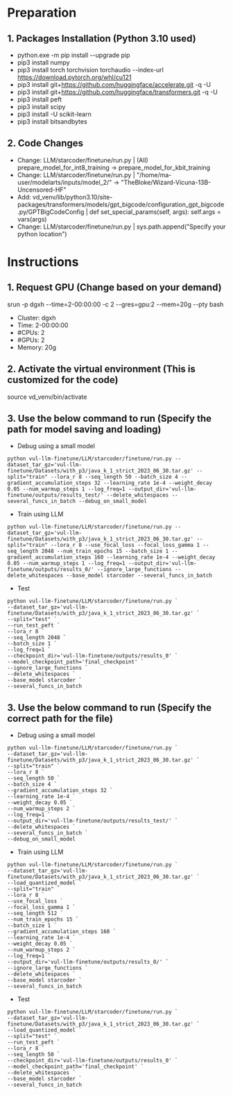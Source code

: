 # Preparation
## **1. Packages Installation (Python 3.10 used)**
 - python.exe -m pip install --upgrade pip
 - pip3 install numpy
 - pip3 install torch torchvision torchaudio --index-url https://download.pytorch.org/whl/cu121
 - pip3 install git+https://github.com/huggingface/accelerate.git -q -U
 - pip3 install git+https://github.com/huggingface/transformers.git -q -U
 - pip3 install peft
 - pip3 install scipy
 - pip3 install -U scikit-learn
 - pip3 install bitsandbytes

## **2. Code Changes**
 - Change: LLM/starcoder/finetune/run.py | (All) prepare_model_for_int8_training -> prepare_model_for_kbit_training
 - Change: LLM/starcoder/finetune/run.py | "/home/ma-user/modelarts/inputs/model_2/" -> "TheBloke/Wizard-Vicuna-13B-Uncensored-HF"
 - Add: vd_venv/lib/python3.10/site-packages/transformers/models/gpt_bigcode/configuration_gpt_bigcode.py/GPTBigCodeConfig | def set_special_params(self, args): self.args = vars(args)
 - Change: LLM/starcoder/finetune/run.py | sys.path.append("Specify your python location")

# Instructions
## **1. Request GPU (Change based on your demand)**
srun -p dgxh --time=2-00:00:00 -c 2 --gres=gpu:2 --mem=20g --pty bash
 - Cluster: dgxh
 - Time: 2-00:00:00
 - #CPUs: 2
 - #GPUs: 2
 - Memory: 20g

## **2. Activate the virtual environment (This is customized for the code)**
source vd_venv/bin/activate

## **3. Use the below command to run (Specify the path for model saving and loading)**
 - Debug using a small model
```
python vul-llm-finetune/LLM/starcoder/finetune/run.py --dataset_tar_gz='vul-llm-finetune/Datasets/with_p3/java_k_1_strict_2023_06_30.tar.gz' --split="train" --lora_r 8 --seq_length 50 --batch_size 4 --gradient_accumulation_steps 32 --learning_rate 1e-4 --weight_decay 0.05 --num_warmup_steps 1 --log_freq=1 --output_dir='vul-llm-finetune/outputs/results_test/' --delete_whitespaces --several_funcs_in_batch --debug_on_small_model
```

 - Train using LLM   
```
python vul-llm-finetune/LLM/starcoder/finetune/run.py --dataset_tar_gz='vul-llm-finetune/Datasets/with_p3/java_k_1_strict_2023_06_30.tar.gz' --split="train" --lora_r 8 --use_focal_loss --focal_loss_gamma 1 --seq_length 2048 --num_train_epochs 15 --batch_size 1 --gradient_accumulation_steps 160 --learning_rate 1e-4 --weight_decay 0.05 --num_warmup_steps 1 --log_freq=1 --output_dir='vul-llm-finetune/outputs/results_0/' --ignore_large_functions --delete_whitespaces --base_model starcoder --several_funcs_in_batch
```

 - Test
```
python vul-llm-finetune/LLM/starcoder/finetune/run.py `
--dataset_tar_gz='vul-llm-finetune/Datasets/with_p3/java_k_1_strict_2023_06_30.tar.gz' `
--split="test" `
--run_test_peft `
--lora_r 8 `
--seq_length 2048 `
--batch_size 1 `
--log_freq=1 `
--checkpoint_dir='vul-llm-finetune/outputs/results_0' `
--model_checkpoint_path='final_checkpoint' `
--ignore_large_functions `
--delete_whitespaces `
--base_model starcoder `
--several_funcs_in_batch
```







## **3. Use the below command to run (Specify the correct path for the file)**
 - Debug using a small model
```
python vul-llm-finetune/LLM/starcoder/finetune/run.py `
--dataset_tar_gz='vul-llm-finetune/Datasets/with_p3/java_k_1_strict_2023_06_30.tar.gz' `
--split="train" `
--lora_r 8 `
--seq_length 50 `
--batch_size 4 `
--gradient_accumulation_steps 32 `
--learning_rate 1e-4 `
--weight_decay 0.05 `
--num_warmup_steps 2 `
--log_freq=1 `
--output_dir='vul-llm-finetune/outputs/results_test/' `
--delete_whitespaces `
--several_funcs_in_batch `
--debug_on_small_model
```

 - Train using LLM
```
python vul-llm-finetune/LLM/starcoder/finetune/run.py `
--dataset_tar_gz='vul-llm-finetune/Datasets/with_p3/java_k_1_strict_2023_06_30.tar.gz' `
--load_quantized_model `
--split="train" `
--lora_r 8 `
--use_focal_loss `
--focal_loss_gamma 1 `
--seq_length 512 `
--num_train_epochs 15 `
--batch_size 1 `
--gradient_accumulation_steps 160 `
--learning_rate 1e-4 `
--weight_decay 0.05 `
--num_warmup_steps 2 `
--log_freq=1 `
--output_dir='vul-llm-finetune/outputs/results_0/' `
--ignore_large_functions `
--delete_whitespaces `
--base_model starcoder `
--several_funcs_in_batch
```

 - Test
```
python vul-llm-finetune/LLM/starcoder/finetune/run.py `
--dataset_tar_gz='vul-llm-finetune/Datasets/with_p3/java_k_1_strict_2023_06_30.tar.gz' `
--load_quantized_model `
--split="test" `
--run_test_peft `
--lora_r 8 `
--seq_length 50 `
--checkpoint_dir='vul-llm-finetune/outputs/results_0' `
--model_checkpoint_path='final_checkpoint' `
--delete_whitespaces `
--base_model starcoder `
--several_funcs_in_batch
```
